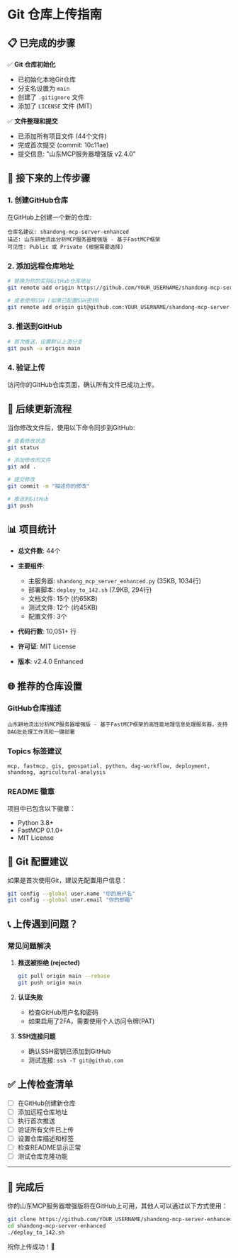# Git 仓库上传指南

## 📋 已完成的步骤

✅ **Git 仓库初始化**
- 已初始化本地Git仓库
- 分支名设置为 `main`
- 创建了 `.gitignore` 文件
- 添加了 `LICENSE` 文件 (MIT)

✅ **文件整理和提交**
- 已添加所有项目文件 (44个文件)
- 完成首次提交 (commit: 10c11ae)
- 提交信息: "山东MCP服务器增强版 v2.4.0"

## 🚀 接下来的上传步骤

### 1. 创建GitHub仓库
在GitHub上创建一个新的仓库:
```
仓库名建议: shandong-mcp-server-enhanced
描述: 山东耕地流出分析MCP服务器增强版 - 基于FastMCP框架
可见性: Public 或 Private (根据需要选择)
```

### 2. 添加远程仓库地址
```bash
# 替换为你的实际GitHub仓库地址
git remote add origin https://github.com/YOUR_USERNAME/shandong-mcp-server-enhanced.git

# 或者使用SSH (如果已配置SSH密钥)
git remote add origin git@github.com:YOUR_USERNAME/shandong-mcp-server-enhanced.git
```

### 3. 推送到GitHub
```bash
# 首次推送，设置默认上游分支
git push -u origin main
```

### 4. 验证上传
访问你的GitHub仓库页面，确认所有文件已成功上传。

## 🔄 后续更新流程

当你修改文件后，使用以下命令同步到GitHub:

```bash
# 查看修改状态
git status

# 添加修改的文件
git add .

# 提交修改
git commit -m "描述你的修改"

# 推送到GitHub
git push
```

## 📊 项目统计

- **总文件数**: 44个
- **主要组件**:
  - 主服务器: `shandong_mcp_server_enhanced.py` (35KB, 1034行)
  - 部署脚本: `deploy_to_142.sh` (7.9KB, 294行)
  - 文档文件: 15个 (约65KB)
  - 测试文件: 12个 (约45KB)
  - 配置文件: 3个

- **代码行数**: 10,051+ 行
- **许可证**: MIT License
- **版本**: v2.4.0 Enhanced

## 🌐 推荐的仓库设置

### GitHub仓库描述
```
山东耕地流出分析MCP服务器增强版 - 基于FastMCP框架的高性能地理信息处理服务器，支持DAG批处理工作流和一键部署
```

### Topics 标签建议
```
mcp, fastmcp, gis, geospatial, python, dag-workflow, deployment, shandong, agricultural-analysis
```

### README 徽章
项目中已包含以下徽章：
- Python 3.8+
- FastMCP 0.1.0+
- MIT License

## 🔧 Git 配置建议

如果是首次使用Git，建议先配置用户信息：
```bash
git config --global user.name "你的用户名"
git config --global user.email "你的邮箱"
```

## 📞 上传遇到问题？

### 常见问题解决

1. **推送被拒绝 (rejected)**
   ```bash
   git pull origin main --rebase
   git push origin main
   ```

2. **认证失败**
   - 检查GitHub用户名和密码
   - 如果启用了2FA，需要使用个人访问令牌(PAT)

3. **SSH连接问题**
   - 确认SSH密钥已添加到GitHub
   - 测试连接: `ssh -T git@github.com`

## ✅ 上传检查清单

- [ ] 在GitHub创建新仓库
- [ ] 添加远程仓库地址
- [ ] 执行首次推送
- [ ] 验证所有文件已上传
- [ ] 设置仓库描述和标签
- [ ] 检查README显示正常
- [ ] 测试仓库克隆功能

---

## 🎉 完成后

你的山东MCP服务器增强版将在GitHub上可用，其他人可以通过以下方式使用：

```bash
git clone https://github.com/YOUR_USERNAME/shandong-mcp-server-enhanced.git
cd shandong-mcp-server-enhanced
./deploy_to_142.sh
```

祝你上传成功！🚀 